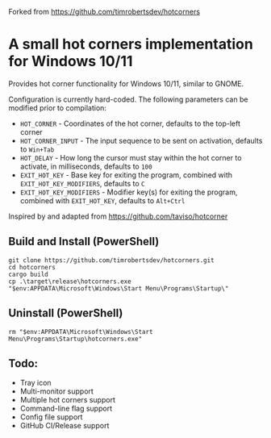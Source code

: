 Forked from https://github.com/timrobertsdev/hotcorners

# A small hot corners implementation for Windows 10/11

Provides hot corner functionality for Windows 10/11, similar to GNOME.

Configuration is currently hard-coded. The following parameters can be modified prior to compilation:

* `HOT_CORNER` - Coordinates of the hot corner, defaults to the top-left corner
* `HOT_CORNER_INPUT` - The input sequence to be sent on activation, defaults to `Win+Tab`
* `HOT_DELAY` - How long the cursor must stay within the hot corner to activate, in milliseconds, defaults to `100`
* `EXIT_HOT_KEY` - Base key for exiting the program, combined with `EXIT_HOT_KEY_MODIFIERS`, defaults to `C`
* `EXIT_HOT_KEY_MODIFIERS` - Modifier key(s) for exiting the program, combined with `EXIT_HOT_KEY`, defaults to `Alt+Ctrl`

Inspired by and adapted from https://github.com/taviso/hotcorner

## Build and Install (PowerShell)
```
git clone https://github.com/timrobertsdev/hotcorners.git
cd hotcorners
cargo build
cp .\target\release\hotcorners.exe "$env:APPDATA\Microsoft\Windows\Start Menu\Programs\Startup\"
```

## Uninstall (PowerShell)
```
rm "$env:APPDATA\Microsoft\Windows\Start Menu\Programs\Startup\hotcorners.exe"
```

## Todo:

* Tray icon
* Multi-monitor support
* Multiple hot corners support
* Command-line flag support
* Config file support
* GitHub CI/Release support
